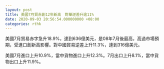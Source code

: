 ```yaml
---
layout: post
title: 美國7月貿赤創12年新高　對華逆差升逾11%
date: 2020-09-03 20:56:54.000000000 +08:00
categories: rthk
---
```


美國7月貿易赤字急升18.9%，達到636億美元，是08年7月後最高，高過市場預期，受進口創新高影響。對中國貿易逆差上升11.3%，達到316億美元。

美國7月進口上升10.9%，當中貨物進口上升12.3%。7月出口上升8.1%，當中貨物出口上升11.9%。
